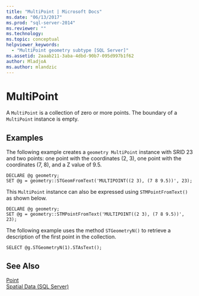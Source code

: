 ```yaml
---
title: "MultiPoint | Microsoft Docs"
ms.date: "06/13/2017"
ms.prod: "sql-server-2014"
ms.reviewer: ""
ms.technology: 
ms.topic: conceptual
helpviewer_keywords: 
  - "MultiPoint geometry subtype [SQL Server]"
ms.assetid: 2aaab211-3aba-4dbd-90b7-095d997b1f62
author: MladjoA
ms.author: mlandzic
---
```

# MultiPoint
  A `MultiPoint` is a collection of zero or more points. The boundary of a `MultiPoint` instance is empty.  
  
## Examples  
 The following example creates a `geometry MultiPoint` instance with SRID 23 and two points: one point with the coordinates (2, 3), one point with the coordinates (7, 8), and a Z value of 9.5.  
  
```  
DECLARE @g geometry;  
SET @g = geometry::STGeomFromText('MULTIPOINT((2 3), (7 8 9.5))', 23);  
```  
  
 This `MultiPoint` instance can also be expressed using `STMPointFromText()` as shown below.  
  
```  
DECLARE @g geometry;  
SET @g = geometry::STMPointFromText('MULTIPOINT((2 3), (7 8 9.5))', 23);  
```  
  
 The following example uses the method `STGeometryN()` to retrieve a description of the first point in the collection.  
  
```  
SELECT @g.STGeometryN(1).STAsText();  
```  
  
## See Also  
 [Point](point.md)   
 [Spatial Data &#40;SQL Server&#41;](spatial-data-sql-server.md)  
  
  
